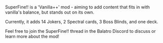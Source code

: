 SuperFine!! is a 'Vanilla++' mod - aiming to add content that fits in with vanilla's balance, but stands out on its own.

Currently, it adds 14 Jokers, 2 Spectral cards, 3 Boss Blinds, and one deck.

Feel free to join the SuperFine!! thread in the Balatro Discord to discuss or learn more about the mod!